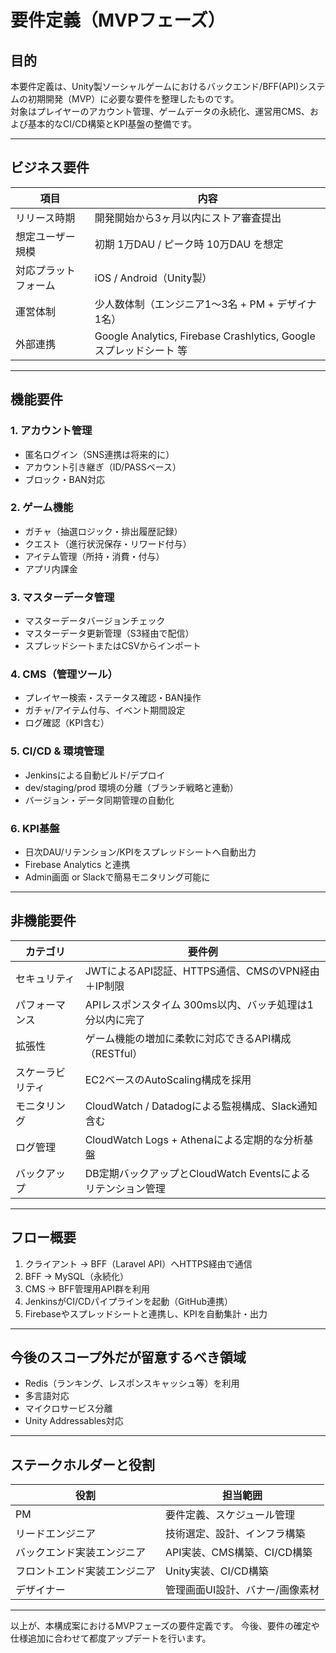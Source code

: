 # 要件定義（MVPフェーズ）

## 目的

本要件定義は、Unity製ソーシャルゲームにおけるバックエンド/BFF(API)システムの初期開発（MVP）に必要な要件を整理したものです。  
対象はプレイヤーのアカウント管理、ゲームデータの永続化、運営用CMS、および基本的なCI/CD構築とKPI基盤の整備です。

---

## ビジネス要件

| 項目                    | 内容                                                                 |
|-------------------------|----------------------------------------------------------------------|
| リリース時期            | 開発開始から3ヶ月以内にストア審査提出                               |
| 想定ユーザー規模        | 初期 1万DAU / ピーク時 10万DAU を想定                                |
| 対応プラットフォーム    | iOS / Android（Unity製）                                            |
| 運営体制                | 少人数体制（エンジニア1～3名 + PM + デザイナ1名）                  |
| 外部連携                | Google Analytics, Firebase Crashlytics, Googleスプレッドシート 等 |

---

## 機能要件

### 1. アカウント管理

- 匿名ログイン（SNS連携は将来的に）
- アカウント引き継ぎ（ID/PASSベース）
- ブロック・BAN対応

### 2. ゲーム機能

- ガチャ（抽選ロジック・排出履歴記録）
- クエスト（進行状況保存・リワード付与）
- アイテム管理（所持・消費・付与）
- アプリ内課金

### 3. マスターデータ管理

- マスターデータバージョンチェック
- マスターデータ更新管理（S3経由で配信）
- スプレッドシートまたはCSVからインポート

### 4. CMS（管理ツール）

- プレイヤー検索・ステータス確認・BAN操作
- ガチャ/アイテム付与、イベント期間設定
- ログ確認（KPI含む）

### 5. CI/CD & 環境管理

- Jenkinsによる自動ビルド/デプロイ
- dev/staging/prod 環境の分離（ブランチ戦略と連動）
- バージョン・データ同期管理の自動化

### 6. KPI基盤

- 日次DAU/リテンション/KPIをスプレッドシートへ自動出力
- Firebase Analytics と連携
- Admin画面 or Slackで簡易モニタリング可能に

---

## 非機能要件

| カテゴリ          | 要件例                                                                 |
|-------------------|------------------------------------------------------------------------|
| セキュリティ       | JWTによるAPI認証、HTTPS通信、CMSのVPN経由＋IP制限                              |
| パフォーマンス     | APIレスポンスタイム 300ms以内、バッチ処理は1分以内に完了              |
| 拡張性             | ゲーム機能の増加に柔軟に対応できるAPI構成（RESTful）                   |
| スケーラビリティ   | EC2ベースのAutoScaling構成を採用                                   |
| モニタリング       | CloudWatch / Datadogによる監視構成、Slack通知含む                      |
| ログ管理           | CloudWatch Logs + Athenaによる定期的な分析基盤                         |
| バックアップ       | DB定期バックアップとCloudWatch Eventsによるリテンション管理            |

---

## フロー概要

1. クライアント → BFF（Laravel API）へHTTPS経由で通信  
2. BFF → MySQL（永続化）  
3. CMS → BFF管理用API群を利用  
4. JenkinsがCI/CDパイプラインを起動（GitHub連携）
5. Firebaseやスプレッドシートと連携し、KPIを自動集計・出力

---

## 今後のスコープ外だが留意するべき領域

- Redis（ランキング、レスポンスキャッシュ等）を利用
- 多言語対応
- マイクロサービス分離
- Unity Addressables対応

---

## ステークホルダーと役割

| 役割       | 担当範囲                             |
|------------|--------------------------------------|
| PM         | 要件定義、スケジュール管理           |
| リードエンジニア | 技術選定、設計、インフラ構築           |
| バックエンド実装エンジニア   | API実装、CMS構築、CI/CD構築           |
| フロントエンド実装エンジニア   | Unity実装、CI/CD構築           |
| デザイナー     | 管理画面UI設計、バナー/画像素材       |

---

以上が、本構成案におけるMVPフェーズの要件定義です。
今後、要件の確定や仕様追加に合わせて都度アップデートを行います。
